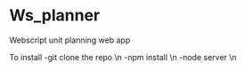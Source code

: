 # Ws_planner

Webscript unit planning web app




To install
-git clone the repo \n
-npm install \n
-node server \n
